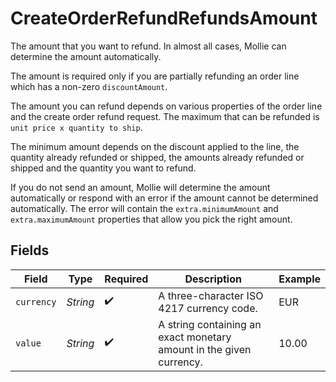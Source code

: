# CreateOrderRefundRefundsAmount

The amount that you want to refund. In almost all cases, Mollie can determine the amount automatically.

The amount is required only if you are partially refunding an order line which has a non-zero `discountAmount`.

The amount you can refund depends on various properties of the order line and the create order refund request. The maximum that can be refunded is `unit price x quantity to ship`.

The minimum amount depends on the discount applied to the line, the quantity already refunded or shipped, the amounts already refunded or shipped and the quantity you want to refund.

If you do not send an amount, Mollie will determine the amount automatically or respond with an error if the amount cannot be determined automatically. The error will contain the `extra.minimumAmount` and `extra.maximumAmount` properties that allow you pick the right amount.


## Fields

| Field                                                               | Type                                                                | Required                                                            | Description                                                         | Example                                                             |
| ------------------------------------------------------------------- | ------------------------------------------------------------------- | ------------------------------------------------------------------- | ------------------------------------------------------------------- | ------------------------------------------------------------------- |
| `currency`                                                          | *String*                                                            | :heavy_check_mark:                                                  | A three-character ISO 4217 currency code.                           | EUR                                                                 |
| `value`                                                             | *String*                                                            | :heavy_check_mark:                                                  | A string containing an exact monetary amount in the given currency. | 10.00                                                               |